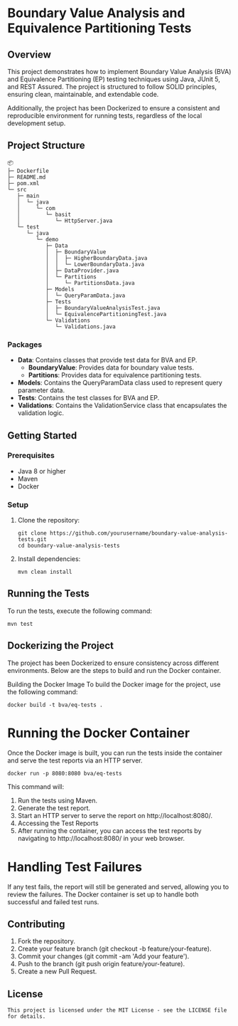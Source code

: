 # Boundary Value Analysis and Equivalence Partitioning Tests

## Overview

This project demonstrates how to implement Boundary Value Analysis (BVA) and Equivalence Partitioning (EP) testing techniques using Java, JUnit 5, and REST Assured. The project is structured to follow SOLID principles, ensuring clean, maintainable, and extendable code.

Additionally, the project has been Dockerized to ensure a consistent and reproducible environment for running tests, regardless of the local development setup.

## Project Structure
```
📦 
├─ Dockerfile
├─ README.md
├─ pom.xml
└─ src
   ├─ main
   │  └─ java
   │     └─ com
   │        └─ basit
   │           └─ HttpServer.java
   └─ test
      └─ java
         └─ demo
            ├─ Data
            │  ├─ BoundaryValue
            │  │  ├─ HigherBoundaryData.java
            │  │  └─ LowerBoundaryData.java
            │  ├─ DataProvider.java
            │  └─ Partitions
            │     └─ PartitionsData.java
            ├─ Models
            │  └─ QueryParamData.java
            ├─ Tests
            │  ├─ BoundaryValueAnalysisTest.java
            │  └─ EquivalencePartitioningTest.java
            └─ Validations
               └─ Validations.java
```
### Packages

- **Data**: Contains classes that provide test data for BVA and EP.
  - **BoundaryValue**: Provides data for boundary value tests.
  - **Partitions**: Provides data for equivalence partitioning tests.
- **Models**: Contains the QueryParamData class used to represent query parameter data.
- **Tests**: Contains the test classes for BVA and EP.
- **Validations**: Contains the ValidationService class that encapsulates the validation logic.

## Getting Started

### Prerequisites

- Java 8 or higher
- Maven
- Docker

### Setup

1. Clone the repository:
   
   ```
   git clone https://github.com/yourusername/boundary-value-analysis-tests.git
   cd boundary-value-analysis-tests
   ```

2. Install dependencies:
   ```
   mvn clean install
   ```
   
## Running the Tests
To run the tests, execute the following command:
	
    mvn test

## Dockerizing the Project
The project has been Dockerized to ensure consistency across different environments. Below are the steps to build and run the Docker container.

Building the Docker Image
To build the Docker image for the project, use the following command:

    docker build -t bva/eq-tests .

# Running the Docker Container
Once the Docker image is built, you can run the tests inside the container and serve the test reports via an HTTP server.

 	
    docker run -p 8080:8080 bva/eq-tests

This command will:

1. Run the tests using Maven.
2. Generate the test report.
3. Start an HTTP server to serve the report on http://localhost:8080/.
4. Accessing the Test Reports
5. After running the container, you can access the test reports by navigating to http://localhost:8080/ in your web browser.

# Handling Test Failures
If any test fails, the report will still be generated and served, allowing you to review the failures. The Docker container is set up to handle both successful and failed test runs.


## Contributing
1. Fork the repository.
2. Create your feature branch (git checkout -b feature/your-feature).
3. Commit your changes (git commit -am 'Add your feature').
4. Push to the branch (git push origin feature/your-feature).
5. Create a new Pull Request.

## License
	This project is licensed under the MIT License - see the LICENSE file for details.
